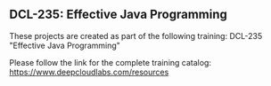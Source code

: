 ## DCL-235: Effective Java Programming
These projects are created as part of the following training:
DCL-235 "Effective Java Programming"

Please follow the link for the complete training catalog:
 https://www.deepcloudlabs.com/resources

